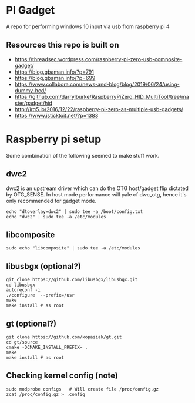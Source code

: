 # PI Gadget
A repo for performing windows 10 input via usb from raspberry pi 4



## Resources this repo is built on
- https://threadsec.wordpress.com/raspberry-pi-zero-usb-composite-gadget/
- https://blog.gbaman.info/?p=791
- https://blog.gbaman.info/?p=699
- https://www.collabora.com/news-and-blog/blog/2019/06/24/using-dummy-hcd/
- https://github.com/darrylburke/RaspberryPiZero_HID_MultiTool/tree/master/gadget/hid
- http://irq5.io/2016/12/22/raspberry-pi-zero-as-multiple-usb-gadgets/
- https://www.isticktoit.net/?p=1383

# Raspberry pi setup
Some combination of the following seemed to make stuff work.

## dwc2
dwc2 is an upstream driver which can do the OTG host/gadget flip dictated by OTG_SENSE.
In host mode performance will pale cf dwc_otg, hence it's only recommended for gadget mode.
```
echo "dtoverlay=dwc2" | sudo tee -a /boot/config.txt
echo "dwc2" | sudo tee -a /etc/modules
```

## libcomposite
```
sudo echo "libcomposite" | sudo tee -a /etc/modules

```

## libusbgx (optional?)
```
git clone https://github.com/libusbgx/libusbgx.git
cd libusbgx
autoreconf -i
./configure  --prefix=/usr
make
make install # as root
```

## gt (optional?)
```
git clone https://github.com/kopasiak/gt.git
cd gt/source
cmake -DCMAKE_INSTALL_PREFIX= .
make
make install # as root
```

## Checking kernel config (note)
```
sudo modprobe configs   # Will create file /proc/config.gz
zcat /proc/config.gz > .config
```


